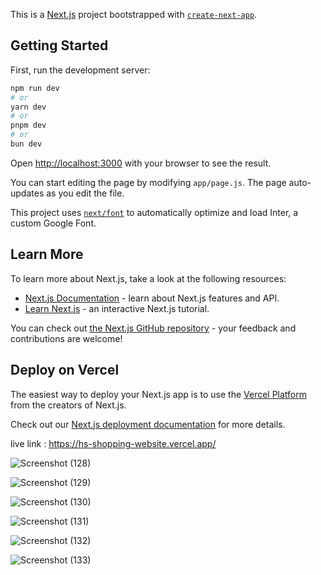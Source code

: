 This is a [Next.js](https://nextjs.org/) project bootstrapped with [`create-next-app`](https://github.com/vercel/next.js/tree/canary/packages/create-next-app).

## Getting Started

First, run the development server:

```bash
npm run dev
# or
yarn dev
# or
pnpm dev
# or
bun dev
```

Open [http://localhost:3000](http://localhost:3000) with your browser to see the result.

You can start editing the page by modifying `app/page.js`. The page auto-updates as you edit the file.

This project uses [`next/font`](https://nextjs.org/docs/basic-features/font-optimization) to automatically optimize and load Inter, a custom Google Font.

## Learn More

To learn more about Next.js, take a look at the following resources:

- [Next.js Documentation](https://nextjs.org/docs) - learn about Next.js features and API.
- [Learn Next.js](https://nextjs.org/learn) - an interactive Next.js tutorial.

You can check out [the Next.js GitHub repository](https://github.com/vercel/next.js/) - your feedback and contributions are welcome!

## Deploy on Vercel

The easiest way to deploy your Next.js app is to use the [Vercel Platform](https://vercel.com/new?utm_medium=default-template&filter=next.js&utm_source=create-next-app&utm_campaign=create-next-app-readme) from the creators of Next.js.

Check out our [Next.js deployment documentation](https://nextjs.org/docs/deployment) for more details.

live link : https://hs-shopping-website.vercel.app/

![Screenshot (128)](https://github.com/Hasmukhsingh1999/HS-Shopping-Website/assets/94060756/170cd660-a6c6-4704-a5bb-09e01e0ebc60)


![Screenshot (129)](https://github.com/Hasmukhsingh1999/HS-Shopping-Website/assets/94060756/59084aa3-017e-4192-9805-8fadc1c8e95e)


![Screenshot (130)](https://github.com/Hasmukhsingh1999/HS-Shopping-Website/assets/94060756/9a34bfb3-6f4a-4cf2-a9b5-71e2f98d0acb)


![Screenshot (131)](https://github.com/Hasmukhsingh1999/HS-Shopping-Website/assets/94060756/48928665-6dd7-4521-800f-1e42d7479a67)


![Screenshot (132)](https://github.com/Hasmukhsingh1999/HS-Shopping-Website/assets/94060756/c23d70a4-76e1-4bb0-aa08-2952ba01064c)

![Screenshot (133)](https://github.com/Hasmukhsingh1999/HS-Shopping-Website/assets/94060756/39066e87-f5e9-4a31-879b-512a660db1c7)



